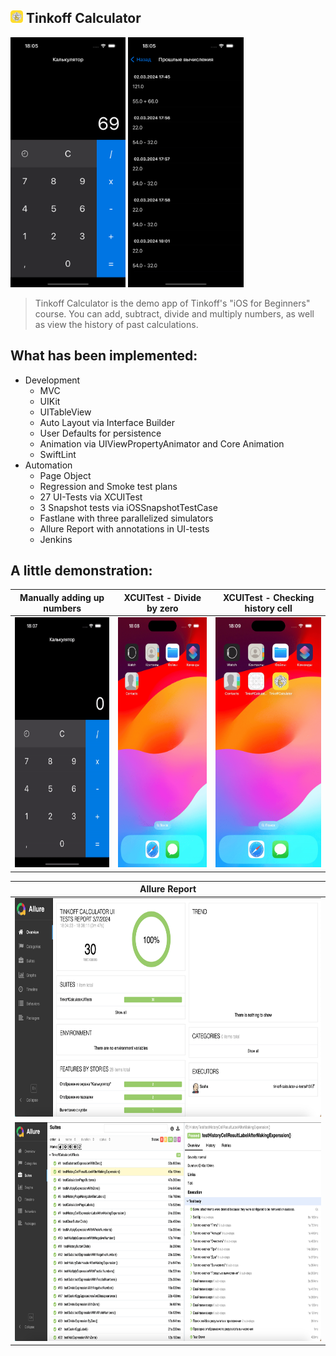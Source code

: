 ## [<img src="./Images/APPICON.png" width="20"/>](./Images/APPICON.png) Tinkoff Calculator

[<img src="./Images/COVER_1.png" height="400"/>](./Images/COVER_1.png)
[<img src="./Images/COVER_2.png" height="400"/>](./Images/COVER_2.png)

>Tinkoff Calculator is the demo app of Tinkoff's "iOS for Beginners" course. You can add, subtract, divide and multiply numbers, as well as view the history of past calculations.

## What has been implemented:
* Development
  * MVC
  * UIKit
  * UITableView
  * Auto Layout via Interface Builder
  * User Defaults for persistence
  * Animation via UIViewPropertyAnimator and Core Animation
  * SwiftLint
* Automation
  * Page Object
  * Regression and Smoke test plans
  * 27 UI-Tests via XCUITest
  * 3 Snapshot tests via iOSSnapshotTestCase
  * Fastlane with three parallelized simulators
  * Allure Report with annotations in UI-tests
  * Jenkins

## A little demonstration:

|Manually adding up numbers|XCUITest - Divide by zero|XCUITest - Checking history cell|
|:-:|:-:|:-:|
|[<img src="./Images/APP_DEMO.gif" height="400" width="185"/>](./Images/APP_DEMO.gif)|[<img src="./Images/TEST_DEMO_1.gif" height="400" width="185"/>](./Images/TEST_DEMO_1.gif)|[<img src="./Images/TEST_DEMO_2.gif" height="400" width="185"/>](./Images/TEST_DEMO_2.gif)|

|Allure Report                                                                                       |
| -------------------------------------------------------------------------------------------------- |
| [<img src="./Images/ALLURE_REPORT_1.png" height="350" width="710"/>](./Images/ALLURE_REPORT_1.png) |
| [<img src="./Images/ALLURE_REPORT_2.png" height="350" width="710"/>](./Images/ALLURE_REPORT_2.png) |
